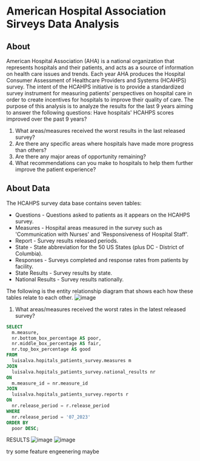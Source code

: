 # American Hospital Association Sirveys Data Analysis

## About

American Hospital Association (AHA) is a national organization that represents hospitals and their patients, and acts as a source of information on health care issues and trends. Each year AHA produces the Hospital Consumer Assessment of Healthcare Providers and Systems (HCAHPS) survey. The intent of the HCAHPS initiative is to provide a standardized survey instrument for measuring patients’ perspectives on hospital care in order to create incentives for hospitals to improve their quality of care. 
The purpose of this analysis is to analyze the results for the last 9 years aiming to answer the following questions:
Have hospitals' HCAHPS scores improved over the past 9 years?
1. What areas/measures received the worst results in the last released survey?
2. Are there any specific areas where hospitals have made more progress than others?
3. Are there any major areas of opportunity remaining?
4. What recommendations can you make to hospitals to help them further improve the patient experience?


## About Data

The HCAHPS survey data base contains seven tables:
* Questions - Questions asked to patients as it appears on the HCAHPS survey.
* Measures - Hospital areas measured in the survey such as 'Communication with Nurses' and 'Responsiveness of Hospital Staff'.
* Report - Survey results released periods.
* State - State abbreviation for the 50 US States (plus DC - District of Columbia).
* Responses - Surveys completed and response rates from patients by facility.
* State Results - Survey results by state.
* National Results - Survey results nationally.

The following is the entity relationship diagram that shows each how these tables relate to each other.
![image](https://github.com/Luis102487/patients_survey/assets/96627296/4de6a7fd-f3fc-4ab2-bc26-fff8c5d04614)

1. What areas/measures received the worst rates in the latest released survey?

```sql
SELECT
  m.measure,
  nr.bottom_box_percentage AS poor,
  nr.middle_box_percentage AS fair,
  nr.top_box_percentage AS good
FROM
  luisalva.hopitals_patients_survey.measures m
JOIN
  luisalva.hopitals_patients_survey.national_results nr
ON
  m.measure_id = nr.measure_id
JOIN
  luisalva.hopitals_patients_survey.reports r
ON
  nr.release_period = r.release_period
WHERE
  nr.release_period = '07_2023'
ORDER BY
  poor DESC;
```
RESULTS 
![image](https://github.com/Luis102487/patients_survey/assets/96627296/56f561c4-b874-4f7b-893e-e8d960846063)
![image](https://github.com/Luis102487/patients_survey/assets/96627296/02d10f6c-7a99-4517-985c-afe376671c00)


try some feature engeenering maybe

